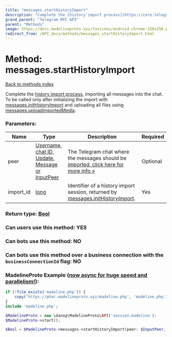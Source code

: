 ```yaml
---
title: "messages.startHistoryImport"
description: "Complete the [history import process](https://core.telegram.org/api/import), importing all messages into the chat.  "
grand_parent: "Telegram RPC API"
parent: "Methods"
image: https://docs.madelineproto.xyz/favicons/android-chrome-256x256.png
redirect_from: /API_docs/methods/messages_startHistoryImport.html
---
```

# Method: messages.startHistoryImport
[Back to methods index](index.html)



Complete the [history import process](https://core.telegram.org/api/import), importing all messages into the chat.  
To be called only after initializing the import with [messages.initHistoryImport](../methods/messages.initHistoryImport.html) and uploading all files using [messages.uploadImportedMedia](../methods/messages.uploadImportedMedia.html).

### Parameters:

| Name     |    Type       | Description | Required |
|----------|---------------|-------------|----------|
|peer|[Username, chat ID, Update, Message or InputPeer](/API_docs/types/InputPeer.html) | The Telegram chat where the messages should be [imported, click here for more info »](https://core.telegram.org/api/import) | Optional|
|import\_id|[long](/API_docs/types/long.html) | Identifier of a history import session, returned by [messages.initHistoryImport](../methods/messages.initHistoryImport.html). | Yes|


### Return type: [Bool](/API_docs/types/Bool.html)

### Can users use this method: **YES**


### Can bots use this method: **NO**


### Can bots use this method over a business connection with the `businessConnectionId` flag: **NO**


### MadelineProto Example ([now async for huge speed and parallelism!](https://docs.madelineproto.xyz/docs/ASYNC.html)):


```php
if (!file_exists('madeline.php')) {
    copy('https://phar.madelineproto.xyz/madeline.php', 'madeline.php');
}
include 'madeline.php';

$MadelineProto = new \danog\MadelineProto\API('session.madeline');
$MadelineProto->start();

$Bool = $MadelineProto->messages->startHistoryImport(peer: $InputPeer, import_id: $long, );
```

